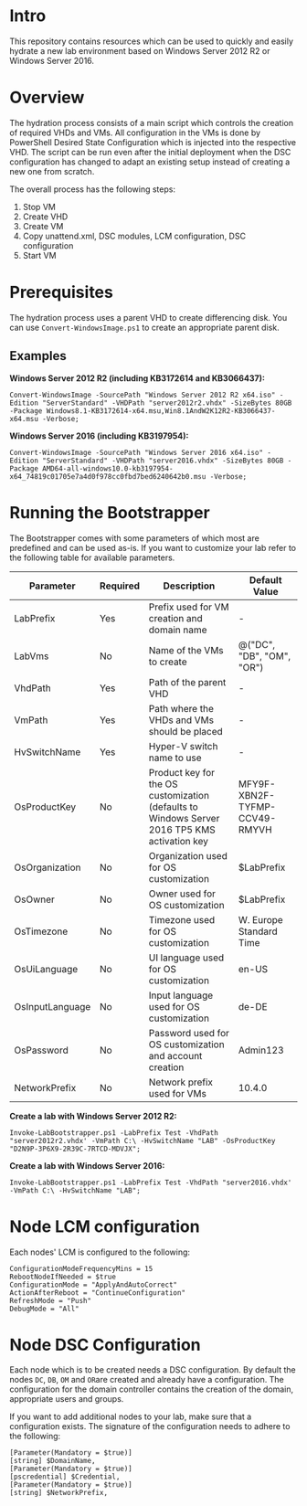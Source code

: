 # Intro
This repository contains resources which can be used to quickly and easily hydrate a new lab environment based on Windows Server 2012 R2 or Windows Server 2016.

# Overview
The hydration process consists of a main script which controls the creation of required VHDs and VMs. All configuration in the VMs is done by PowerShell Desired State Configuration which is injected into the respective VHD. The script can be run even after the initial deployment when the DSC configuration has changed to adapt an existing setup instead of creating a new one from scratch.

The overall process has the following steps:

1. Stop VM
2. Create VHD
3. Create VM
4. Copy unattend.xml, DSC modules, LCM configuration, DSC configuration
5. Start VM

# Prerequisites
The hydration process uses a parent VHD to create differencing disk. You can use ``Convert-WindowsImage.ps1`` to create an appropriate parent disk.

## Examples
**Windows Server 2012 R2 (including KB3172614 and KB3066437):**

``Convert-WindowsImage -SourcePath "Windows Server 2012 R2 x64.iso" -Edition "ServerStandard" -VHDPath "server2012r2.vhdx" -SizeBytes 80GB -Package Windows8.1-KB3172614-x64.msu,Win8.1AndW2K12R2-KB3066437-x64.msu -Verbose;``

**Windows Server 2016 (including KB3197954):**

``Convert-WindowsImage -SourcePath "Windows Server 2016 x64.iso" -Edition "ServerStandard" -VHDPath "server2016.vhdx" -SizeBytes 80GB -Package AMD64-all-windows10.0-kb3197954-x64_74819c01705e7a4d0f978cc0fbd7bed6240642b0.msu -Verbose;``

# Running the Bootstrapper
The Bootstrapper comes with some parameters of which most are predefined and can be used as-is. If you want to customize your lab refer to the following table for available parameters.

Parameter | Required | Description | Default Value
--------- | -------- | ----------- | -------------
LabPrefix | Yes | Prefix used for VM creation and domain name | -
LabVms | No | Name of the VMs to create | @("DC", "DB", "OM", "OR")
VhdPath | Yes | Path of the parent VHD | -
VmPath | Yes | Path where the VHDs and VMs should be placed | -
HvSwitchName | Yes | Hyper-V switch name to use | -
OsProductKey | No | Product key for the OS customization (defaults to Windows Server 2016 TP5 KMS activation key | MFY9F-XBN2F-TYFMP-CCV49-RMYVH
OsOrganization | No | Organization used for OS customization | $LabPrefix
OsOwner | No | Owner used for OS customization | $LabPrefix
OsTimezone | No  | Timezone used for OS customization | W. Europe Standard Time
OsUiLanguage | No | UI language used for OS customization | en-US
OsInputLanguage | No | Input language used for OS customization | de-DE
OsPassword | No | Password used for OS customization and account creation | Admin123
NetworkPrefix | No | Network prefix used for VMs | 10.4.0

**Create a lab with Windows Server 2012 R2:**

``Invoke-LabBootstrapper.ps1 -LabPrefix Test -VhdPath "server2012r2.vhdx' -VmPath C:\ -HvSwitchName "LAB" -OsProductKey "D2N9P-3P6X9-2R39C-7RTCD-MDVJX";``

**Create a lab with Windows Server 2016:**

``Invoke-LabBootstrapper.ps1 -LabPrefix Test -VhdPath "server2016.vhdx' -VmPath C:\ -HvSwitchName "LAB";``

# Node LCM configuration
Each nodes' LCM is configured to the following:

```
ConfigurationModeFrequencyMins = 15
RebootNodeIfNeeded = $true
ConfigurationMode = "ApplyAndAutoCorrect"            
ActionAfterReboot = "ContinueConfiguration"
RefreshMode = "Push"
DebugMode = "All"
```

# Node DSC Configuration
Each node which is to be created needs a DSC configuration. By default the nodes ``DC``, ``DB``, ``OM`` and ``OR``are created and already have a configuration. The configuration for the domain controller contains the creation of the domain, appropriate users and groups.

If you want to add additional nodes to your lab, make sure that a configuration exists. The signature of the configuration needs to adhere to the following:

```
[Parameter(Mandatory = $true)]
[string] $DomainName,
[Parameter(Mandatory = $true)]
[pscredential] $Credential,
[Parameter(Mandatory = $true)]
[string] $NetworkPrefix,
```
